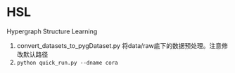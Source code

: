 # HSL

Hypergraph Structure Learning

1. convert_datasets_to_pygDataset.py 将data/raw底下的数据预处理。注意修改默认路径
2. `python quick_run.py --dname cora`